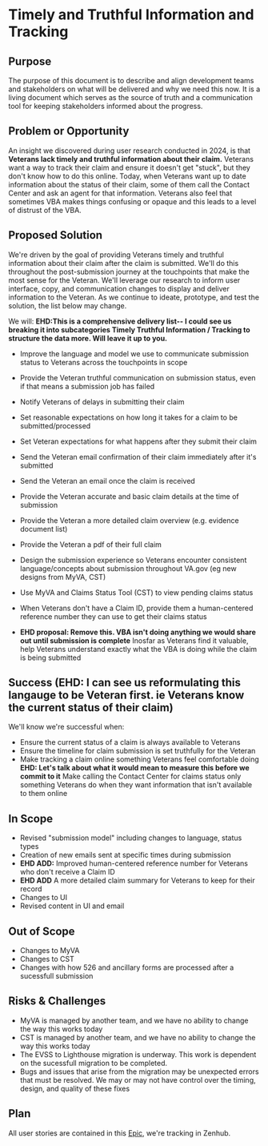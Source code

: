 # Timely and Truthful Information and Tracking

## Purpose
The purpose of this document is to describe and align development teams and stakeholders on what will be delivered and why we need this now. It is a living document which serves as the source of truth and a communication tool for keeping stakeholders informed about the progress.

## Problem or Opportunity
An insight we discovered during user research conducted in 2024, is that **Veterans lack timely and truthful information about their claim.** Veterans want a way to track their claim and ensure it doesn't get "stuck", but they don't know how to do this online. Today, when Veterans want up to date information about the status of their claim, some of them call the Contact Center and ask an agent for that information. Veterans also feel that sometimes VBA makes things confusing or opaque and this leads to a level of distrust of the VBA.

## Proposed Solution
We're driven by the goal of providing Veterans timely and truthful information about their claim after the claim is submitted. We'll do this throughout the post-submission journey at the touchpoints that make the most sense for the Veteran. We'll leverage our research to inform user interface, copy, and communication changes to display and deliver information to the Veteran. As we continue to ideate, prototype, and test the solution, the list below may change.

We will: **EHD:This is a comprehensive delivery list-- I could see us breaking it into subcategories Timely Truthful Information / Tracking to structure the data more. Will leave it up to you.**
- Improve the language and model we use to communicate submission status to Veterans across the touchpoints in scope
- Provide the Veteran truthful communication on submission status, even if that means a submission job has failed
- Notify Veterans of delays in submitting their claim 
- Set reasonable expectations on how long it takes for a claim to be submitted/processed
- Set Veteran expectations for what happens after they submit their claim 
- Send the Veteran email confirmation of their claim immediately after it's submitted
- Send the Veteran an email once the claim is received    
- Provide the Veteran accurate and basic claim details at the time of submission
- Provide the Veteran a more detailed claim overview (e.g. evidence document list)
- Provide the Veteran a pdf of their full claim
- Design the submission experience so Veterans encounter consistent language/concepts about submission throughout VA.gov (eg new designs from MyVA, CST)
- Use MyVA and Claims Status Tool (CST) to view pending claims status
- When Veterans don't have a Claim ID, provide them a human-centered reference number they can use to get their claims status

- **EHD proposal: Remove this. VBA isn't doing anything we would share out until submission is complete** Inosfar as Veterans find it valuable, help Veterans understand exactly what the VBA is doing while the claim is being submitted
  
## Success (EHD: I can see us reformulating this langauge to be Veteran first. ie Veterans know the current status of their claim)
We'll know we're successful when: 
- Ensure the current status of a claim is always available to Veterans
- Ensure the timeline for claim submission is set truthfully for the Veteran
- Make tracking a claim online something Veterans feel comfortable doing
**EHD: Let's talk about what it would mean to measure this before we commit to it** Make calling the Contact Center for claims status only something Veterans do when they want information that isn't available to them online 

## In Scope
- Revised "submission model" including changes to language, status types
- Creation of new emails sent at specific times during submission
- **EHD ADD:** Improved human-centered reference number for Veterans who don't receive a Claim ID
- **EHD ADD** A more detailed claim summary for Veterans to keep for their record
- Changes to UI
- Revised content in UI and email

## Out of Scope
- Changes to MyVA
- Changes to CST
- Changes with how 526 and ancillary forms are processed after a sucessfull submission

## Risks & Challenges
- MyVA is managed by another team, and we have no ability to change the way this works today
- CST is managed by another team, and we have no ability to change the way this works today
- The EVSS to Lighthouse migration is underway. This work is dependent on the sucessfull migration to be completed.
- Bugs and issues that arise from the migration may be unexpected errors that must be resolved. We may or may not have control over the timing, design, and quality of these fixes

## Plan
All user stories are contained in this [Epic](https://app.zenhub.com/workspaces/disability-experience-63dbdb0a401c4400119d3a44/issues/gh/department-of-veterans-affairs/va.gov-team/82076), we're tracking in Zenhub.
